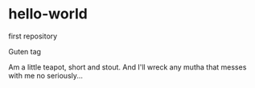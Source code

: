 # hello-world
first repository

Guten tag

Am a little teapot, short and stout. And I'll wreck any mutha that messes with me
no seriously...
